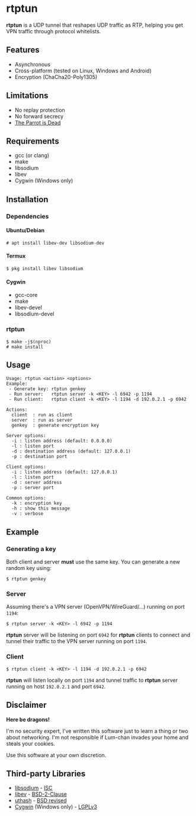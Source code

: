 # rtptun
__rtptun__ is a UDP tunnel that reshapes UDP traffic as RTP, helping you get VPN traffic through protocol whitelists.

## Features
 * Asynchronous
 * Cross-platform (tested on Linux, Windows and Android)
 * Encryption (ChaCha20-Poly1305)

## Limitations
 * No replay protection
 * No forward secrecy
 * [The Parrot is Dead](https://people.cs.umass.edu/~amir/papers/parrot.pdf)

## Requirements
 * gcc (or clang)
 * make
 * libsodium
 * libev
 * Cygwin (Windows only)

## Installation
### Dependencies
#### Ubuntu/Debian
```
# apt install libev-dev libsodium-dev
```
#### Termux
```
$ pkg install libev libsodium
```
#### Cygwin
 * gcc-core
 * make
 * libev-devel
 * libsodium-devel

### rtptun
```
$ make -j$(nproc)
# make install
```

## Usage
```
Usage: rtptun <action> <options>
Example:
 - Generate key: rtptun genkey
 - Run server:   rtptun server -k <KEY> -l 6942 -p 1194
 - Run client:   rtptun client -k <KEY> -l 1194 -d 192.0.2.1 -p 6942

Actions:
  client  : run as client
  server  : run as server
  genkey  : generate encryption key

Server options:
  -i : listen address (default: 0.0.0.0)
  -l : listen port
  -d : destination address (default: 127.0.0.1)
  -p : destination port

Client options:
  -i : listen address (default: 127.0.0.1)
  -l : listen port
  -d : server address
  -p : server port

Common options:
  -k : encryption key
  -h : show this message
  -v : verbose
```

## Example
### Generating a key
Both client and server __must__ use the same key. You can generate a new random key using:
```
$ rtptun genkey
```

### Server
Assuming there's a VPN server (OpenVPN/WireGuard/...) running on port `1194`:
```
$ rtptun server -k <KEY> -l 6942 -p 1194
```
__rtptun__ server will be listening on port `6942` for __rtptun__ clients to connect and tunnel their traffic to the VPN server running on port `1194`.

### Client
```
$ rtptun client -k <KEY> -l 1194 -d 192.0.2.1 -p 6942
```
__rtptun__ will listen locally on port `1194` and tunnel traffic to __rtptun__ server running on host `192.0.2.1` and port `6942`.

## Disclaimer
__Here be dragons!__

I'm no security expert, I've written this software just to learn a thing or two about networking.
I'm not responsible if Lum-chan invades your home and steals your cookies.

Use this software at your own discretion.

## Third-party Libraries
 * [libsodium](https://doc.libsodium.org/) - [ISC](https://raw.githubusercontent.com/jedisct1/libsodium/master/LICENSE)
 * [libev](http://software.schmorp.de/pkg/libev.html) - [BSD-2-Clause](http://cvs.schmorp.de/libev/LICENSE?revision=1.11&view=markup&pathrev=MAIN)
 * [uthash](https://troydhanson.github.io/uthash/) - [BSD revised](https://troydhanson.github.io/uthash/license.html)
 * [Cygwin](https://www.cygwin.com/) (Windows only) - [LGPLv3](https://www.cygwin.com/COPYING)